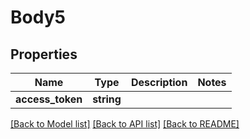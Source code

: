 # Body5

## Properties
Name | Type | Description | Notes
------------ | ------------- | ------------- | -------------
**access_token** | **string** |  | 

[[Back to Model list]](../README.md#documentation-for-models) [[Back to API list]](../README.md#documentation-for-api-endpoints) [[Back to README]](../README.md)

